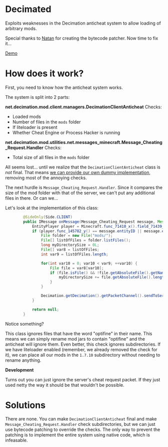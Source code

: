 # Decimated
Exploits weaknesses in the Decimation anticheat system to allow loading of arbitrary mods.

Special thanks to [Natan](https://github.com/natanbc) for creating the bytecode patcher. Now time to fix it...

[Demo](https://youtu.be/jHSW7JgRFNE)

# How does it work?

First, you need to know how the anticheat system works.

The system is split into 2 parts:

**net.decimation.mod.client.managers.DecimationClientAnticheat**
Checks:
- Loaded mods
- Number of files in the `mods` folder
- If liteloader is present
- Whether Cheat Engine or Process Hacker is running

**net.decimation.mod.utilities.net.messages_minecraft.Message_Cheating_Request.Handler**
Checks:
- Total size of all files in the `mods` folder

All seems lost... until we realize that the `DecimationClientAnticheat` class is *not* final. That means [we can provide our own dummy implementation](https://github.com/BenjaminUrquhart/Decimated/blob/master/src/main/java/net/benjaminurquhart/decimated/FakeDecimationAnticheat.java), removing most of the annoying checks.

The next hurdle is `Message_Cheating_Request.Handler`. Since it compares the size of the mod folder with that of the server, we can't put any additional files in there. Or can we...

Let's look at the implementation of this class:
```java
        @SideOnly(Side.CLIENT)
        public IMessage onMessage(Message_Cheating_Request message, MessageContext ctx) {
            EntityPlayer player = Minecraft.func_71410_x().field_71439_g;
            if (player.func_145782_y() == message.entityID || message.entityID == 0) {
                File folder = new File("mods/");
                File[] listOfFiles = folder.listFiles();
                long myDirectorySize = 0L;
                File[] var8 = listOfFiles;
                int var9 = listOfFiles.length;

                for(int var10 = 0; var10 < var9; ++var10) {
                    File file = var8[var10];
                    if (file.isFile() && !file.getAbsoluteFile().getName().toLowerCase().contains("optifine")) {
                        myDirectorySize += file.getAbsoluteFile().length();
                    }
                }

                Decimation.getDecimation().getPacketChannel().sendToServer(new Message_Cheating(VariablesClient.cheating, myDirectorySize));
            }

            return null;
        }
```
Notice something?

This class ignores files that have the word "optifine" in their name. This means we can simply rename mod jars to contain "optifine" and the anticheat will ignore them. Even better, this check ignores subdirectories. If we have liteloader enabled (remember, we already removed the check for it), we can place all our mods in the `1.7.10` subdirectory without needing to rename anything.

**Development**

Turns out you can just ignore the server's cheat request packet. If they just used netty the way it should be that wouldn't be possible.

# Solutions
There are none. You can make `DecimationClientAnticheat` final and make `Message_Cheating_Request.Handler` check subdirectories, but we can just use bytecode patching to override the checks. The only way to prevent the patching is to implement the entire system using native code, which is infeasable.
